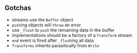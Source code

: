 ## Gotchas

- streams use the ``Buffer`` object
- ``push``ing objects will ``throw`` an error
- use ``_flush`` to ``push`` the remaining data in the buffer
- implementations should be a factory of a ``Transform`` stream
- ``end`` event is fired after ``_flush``ing all data
- ``Transforms`` inherits parasitically from ``Write`` 